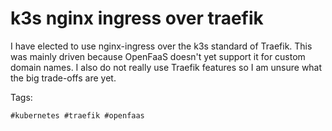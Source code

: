 # k3s nginx ingress over traefik

I have elected to use nginx-ingress over the k3s standard of Traefik.
This was mainly driven because OpenFaaS doesn't yet support it for 
custom domain names. I also do not really use Traefik features so I am
unsure what the big trade-offs are yet. 

Tags:

    #kubernetes #traefik #openfaas
